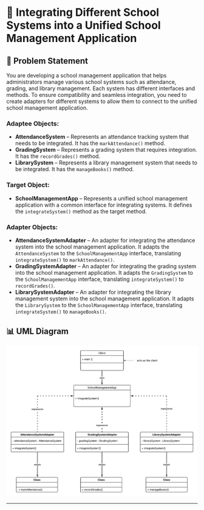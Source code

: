 # 🏫 Integrating Different School Systems into a Unified School Management Application

## 📌 Problem Statement  
You are developing a school management application that helps administrators manage various school systems such as attendance, grading, and library management. Each system has different interfaces and methods. To ensure compatibility and seamless integration, you need to create adapters for different systems to allow them to connect to the unified school management application.  

### Adaptee Objects:
- **AttendanceSystem** – Represents an attendance tracking system that needs to be integrated. It has the `markAttendance()` method.  
- **GradingSystem** – Represents a grading system that requires integration. It has the `recordGrades()` method.  
- **LibrarySystem** – Represents a library management system that needs to be integrated. It has the `manageBooks()` method.  

### Target Object:
- **SchoolManagementApp** – Represents a unified school management application with a common interface for integrating systems. It defines the `integrateSystem()` method as the target method.  

### Adapter Objects:
- **AttendanceSystemAdapter** – An adapter for integrating the attendance system into the school management application. It adapts the `AttendanceSystem` to the `SchoolManagementApp` interface, translating `integrateSystem()` to `markAttendance()`.  
- **GradingSystemAdapter** – An adapter for integrating the grading system into the school management application. It adapts the `GradingSystem` to the `SchoolManagementApp` interface, translating `integrateSystem()` to `recordGrades()`.  
- **LibrarySystemAdapter** – An adapter for integrating the library management system into the school management application. It adapts the `LibrarySystem` to the `SchoolManagementApp` interface, translating `integrateSystem()` to `manageBooks()`.

## 📊 UML Diagram

![Adapter Pattern UML](https://github.com/engr-julia/Repo_AdapterPatterns-LabSW3-/blob/main/AdapterPatternUML(SW3).jpeg?raw=true)


---
